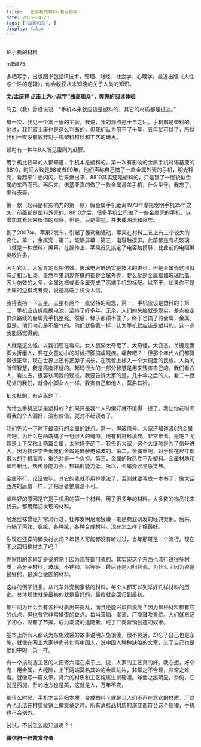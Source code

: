 ```yaml
---
title:   论手机的材料-曲高和众
date: 2015-04-23
tags: ["曲高和众", ]
display: false
---
```



## 



论手机的材料




m15875




多栖写手，出版图书包括IT技术，管理、财经、社会学、心理学。最近出版《人性与个性的逻辑》，你会收获从未知晓的关于人类的知识。


**文/孟庆祥 点击上方小蓝字“曲高和众”，爽爽的阅读体验**



马云（我）曾经说过：“手机本来就应该是塑料的，其它的材质都是扯淡。”



有一次，我见一个富士康的主管，我说，我的观点是十年之后，手机都是塑料的。他说，我们富士康也是这么判断的，但我们认为用不了十年，五年就可以了，所以我们一直没有放弃对手机塑料材料和工艺的研发。



顿时有一种牛B人所见雷同的赶脚。



用手机比较早的人都知道，手机本是塑料的。第一次有影响的金属手机时诺基亚的8810，时间大致是98或者99年，他们声称自己搞了一款金属外壳的手机，明光铮亮，看起来牛逼闪闪。后来爆出来，8810其实还是塑料的，只是镀了一层貌似金属的东西而已。再后来，诺基亚真的做了一款金属滑盖手机，什么型号，我忘了，懒得去查。



第一款（起码是有影响力的第一款）假金属手机距离1973年摩托发明手机25年之久，前面都是塑料外壳的。8810之后，很多手机公司做了一些金属壳的手机，以增加其看起来很值的观感，但是，只是零星，并未成潮流和趋势。



到了2007年，苹果2发布，引起了轰动和骚动，苹果在材料工艺上有三个较大的变化。第一，金属壳；第二，玻璃屏幕；第三，电容触摸屏。此前都是有机玻璃（就是一种塑料）屏幕。在操作上，苹果首先搞定了电容触摸屏，比此前的电阻屏灵敏许多。



因为它火，大家肯定竞相仿效。玻璃电容屏确实是技术的进步。但是金属壳这项就有点相当扯淡。虽然苹果到现在搞的都是金属外壳，要么就是金属框加玻璃后盖。因为仿效的太多，金属边框或者金属壳成了高端手机的标配。以至于，如果你不是金属的边框或者壳，说是高端手机没人信。



我得表扬一下三星。三星有两个一直坚持的观念，第一，手机应该是塑料的；第二，手机应该拆能换电池，坚持了好多年。无奈，人们的头脑就是现实。差点被走群众路线的金属壳手机整死。然后，棒子都顶不住了，终于也搞了假金属，金属。但是，他们内心是不服气的。他们就像我一样，认为手机就应该是塑料的。这一点我能感觉得到。



人就是这么怪。以我们现在看来，女人裹脚太奇葩了、太奇怪，太变态。关键是裹脚太折磨人，要在女童幼小的时候把脚搞成残疾。痛苦吧？！但那个年代人们都觉得很正常。现在世界上还有把脖子搞长，在嘴唇上植入一个大铜盘的民族。人类的所谓智慧，我是高度怀疑的。起码很大的一部分智慧是用来残害自己的。我们看古人，看过去，很容认同我的观点。我要告诉大家的是，几十年之后的人，看二十世纪处的我们，就像小脚女人一样，戕害自己和他人，莫名其妙。



扯淡扯的，有点离题了。



为什么手机应该是塑料的？如果只是我个人的偏好就不值得一提了。我让你花时间看我的个人偏好，没有价值，就对不起读者了。



我们先论一下时下最流行的金属的缺点。第一，屏蔽信号。大家还知道肾6的金属壳吧。为什么在两端搞了一组很大的缝隙，用有机材料填充。非常难看，是吧？尤其是上下又粘上两篇金属，太他妈奇葩了。我告诉大家，这个大缝隙是为了信号进入，因为物理学告诉我们金属是屏蔽电磁波的。第二，金属重啊，对于现在尺寸都很大的手机而言，重绝对是一个负担。第三，金属的散热性不及塑料。金属材质和塑料相比，热传导能力强，热辐射能力低。所以，金属壳容易感觉热。



金属不行，论证完毕。其它的我就不用排除法了，否则就要写成一本书了，像大话西游的唐僧一样，非把读者整崩溃不可。



塑料好的原因是它是手机用的第一个材料，用了很多年的材料。大多数的物品找来找去，都用起初发现的材料。



尼龙丝袜曾经非常流行过，杜邦发明尼龙狠赚一笔是商业研发的经典案例。后来，有搞了丙纶、氨纶、各种纶，各种合成材料。现在怎么样？棉最好。



你现在还穿的确良衬衣吗？年轻人可能都没有听过过，当年那可是一个流行。现在不又回归棉衬衣了吗？



你家用的碗肯定是瓷的吧！因为现在都用瓷的。其实碗这个东西也流行过很多材质，高分子材料，玻璃，不锈钢，铝等等。最后还是回归到瓷，为什么？因为瓷是最好的，最适合做碗的材料。



这样的例子很多。从汽车外壳到家装的材料，每个人都可以列举好几样材料的历史。总体规律就是最初的就是最好的，最终就会回归到最初。



那中间为什么会有各种材质出来捣乱，而且还能兴风作浪呢？因为每种材料都有它的优点，但也有它非常操蛋的缺点。每当营销、潮流、厂商鼓吹来临。人们就忘记了初心，没有了节操。成为潮流的追随者，成了厂商营销创造的奴隶。



基本上所有人都认为东施效颦的故事说明东施很傻，很不灵活，却忘了自己也是东施。就像在网上大家拼命转化骂中国人，说中国人种种缺陷的文章，忘了自己也是他们中的一员一样。



有一个搞制造工艺的人把肾六摆在桌子上，说，人家的工艺真的好。我心想，好个鬼！用金属，大缝隙，上下两端莫名其妙的金属贴片，非常之不合理，非常之难看。就像写一篇文章，肾六的材质和工艺纯属生拼硬凑。斧凿之痕明显。奈何，它就是西施。丑的地方也是美，这就是人，万年不变。



那什么时候，手机才会回归本质，变成塑料？就是当人们不再在意它的材质，厂商再也无法在材质营销上做文章之时。所有消费品材质的演变都符合这个规律，手机也不会例外。



试试，不试怎么能知道呢？！


**微信扫一扫赞赏作者**